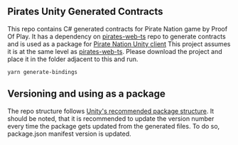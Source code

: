 ## Pirates Unity Generated Contracts
This repo contains C# generated contracts for Pirate Nation game by Proof Of Play. It has a dependency on [pirates-web-ts](https://github.com/proofofplay/pirates-web-ts) repo to generate contracts and is used as a package for [Pirate Nation Unity client](https://github.com/proofofplay/pirates-unity)
This project assumes it is at the same level as [pirates-web-ts](https://github.com/proofofplay/pirates-web-ts). Please download the project and place it in the folder adjacent to this and run.

`yarn generate-bindings`

## Versioning and using as a package
The repo structure follows [Unity's recommended package structure](https://docs.unity3d.com/Packages/com.unity.package-manager-ui@1.8/manual/index.html#advanced-package-topics). It should be noted, that it is recommended to update the version number every time the package gets updated from the generated files. To do so, package.json manifest version is updated.  
